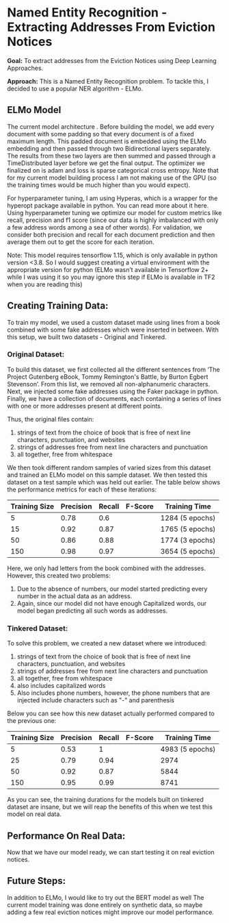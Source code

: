 # Named Entity Recognition - Extracting Addresses From Eviction Notices

**Goal:** To extract addresses from the Eviction Notices using Deep Learning Approaches.

**Approach:** This is a Named Entity Recognition problem. To tackle this, I decided to use a popular NER algorithm - ELMo.

## ELMo Model

The current model architecture . Before building the model, we add every document with some padding so that every document is of a fixed maximum length. This padded document is embedded using the ELMo embedding and then passed through two Bidirectional layers separately. The results from these two layers are then summed and passed through a TimeDistributed layer before we get the final output. The optimizer we finalized on is adam and loss is sparse categorical cross entropy. Note that for my current model building process I am not making use of the GPU (so the training times would be much higher than you would expect).

For hyperparameter tuning, I am using Hyperas, which is a wrapper for the hyperopt package available in python. You can read more about it here. Using hyperparameter tuning we optimize our model for custom metrics like recall, precision and f1 score (since our data is highly imbalanced with only a few address words among a sea of other words). For validation, we consider both precision and recall for each document prediction and then average them out to get the score for each iteration.

Note: This model requires tensorflow 1.15, which is only available in python version <3.8. So I would suggest creating a virtual environment with the appropriate version for python (ELMo wasn’t available in Tensorflow 2+ while I was using it so you may ignore this step if ELMo is available in TF2 when you are reading this)


## Creating Training Data:

To train my model, we used a custom dataset made using lines from a book combined with some fake addresses which were inserted in between. With this setup, we built two datasets - Original and Tinkered.

### Original Dataset:

To build this dataset, we first collected all the different sentences from ‘The Project Gutenberg eBook, Tommy Remington's Battle, by Burton Egbert Stevenson’. From this list, we removed all non-alphanumeric characters. Next, we injected some fake addresses using the Faker package in python. Finally, we have a collection of documents, each containing a series of lines with one or more addresses present at different points.

Thus, the original files contain:
1. strings of text from the choice of book that is free of next line characters, punctuation, and websites
2. strings of addresses free from next line characters and punctuation
3. all together, free from whitespace

We then took different random samples of varied sizes from this dataset and trained an ELMo model on this sample dataset. We then tested this dataset on a test sample which was held out earlier. The table below shows the performance metrics for each of these iterations:

Training Size | Precision | Recall | F-Score | Training Time
--- | --- | --- | --- | ---
5 | 0.78 | 0.6 | | 1284 (5 epochs)
15 | 0.92 | 0.87 |  | 1765 (5 epochs)
50 | 0.86 | 0.88 |  | 1774 (3 epochs)
150 | 0.98 | 0.97 |  | 3654 (5 epochs)

Here, we only had letters from the book combined with the addresses. However, this created two problems:
1. Due to the absence of numbers, our model started predicting every number in the actual data as an address.
2. Again, since our model did not have enough Capitalized words, our model began predicting all such words as addresses.

### Tinkered Dataset:

To solve this problem, we created a new dataset where we introduced:
1. strings of text from the choice of book that is free of next line characters, punctuation, and websites
2. strings of addresses free from next line characters and punctuation
3. all together, free from whitespace
4. also includes capitalized words
5. Also includes phone numbers, however, the phone numbers that are injected include characters such as "-" and parenthesis

Below you can see how this new dataset actually performed compared to the previous one:

Training Size | Precision | Recall | F-Score | Training Time
--- | --- | --- | --- | ---
5 | 0.53 | 1 |  | 4983 (5 epochs)
25 | 0.79 | 0.94 |  | 2974
50 | 0.92 | 0.87 |  | 5844
150 | 0.95 | 0.99 |  | 8741

As you can see, the training durations for the models built on tinkered dataset are insane, but we will reap the benefits of this when we test this model on real data.

## Performance On Real Data:

Now that we have our model ready, we can start testing it on real eviction notices.

## Future Steps:

In addition to ELMo, I would like to try out the BERT model as well
The current model training was done entirely on synthetic data, so maybe adding a few real eviction notices might improve our model performance.
